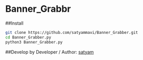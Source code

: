# Banner_Grabbr

##Install
```bash
git clone https://github.com/satyammavi/Banner_Grabber.git
cd Banner_Grabber.py
python3 Banner_Grabber.py
```
##Develop by
Developer / Author: [satyam](https://www.instagram.com/satyam.mavi/)
